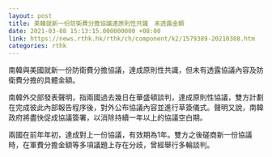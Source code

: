 ```yaml
---
layout: post
title: 美韓就新一份防衛費分擔協議達原則性共識　未透露金額
date: 2021-03-08 15:13:15.000000000 +08:00
link: https://news.rthk.hk/rthk/ch/component/k2/1579389-20210308.htm
categories: rthk
---
```


南韓與美國就新一份防衛費分擔協議，達成原則性共識，但未有透露協議內容及防衛費分擔的具體金額。

南韓外交部發表聲明，指兩國過去幾日在華盛頓談判，達成原則性協議，雙方計劃在完成彼此內部報告程序後，對外公布協議內容並進行草簽儀式。聲明又說，南韓政府將盡快促成協議簽署，以消除持續一年以上的協議空白期。

兩國在前年年初，達成對上一份協議，有效期為1年。雙方之後磋商新一份協議時，在軍費分擔金額等多項議題上存在分歧，曾經舉行多輪談判。
